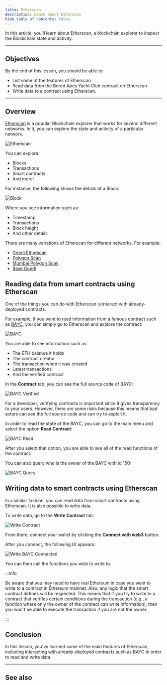 ```yaml
---
title: Etherscan
description: Learn about Etherscan
hide_table_of_contents: false
---
```


In this article, you'll learn about Etherscan, a blockchain explorer to inspect the Blockchain state and activity.

---

## Objectives

By the end of this lesson, you should be able to:

- List some of the features of Etherscan
- Read data from the Bored Apes Yacht Club contract on Etherscan
- Write data to a contract using Etherscan.

---

## Overview

[Etherscan](https://etherscan.io) is a popular Blockchain explorer that works for several different networks. In it, you can explore the state and activity of a particular network.

![Etherscan](../../assets/images/etherscan/etherscan-user-interface.png)

You can explore:

- Blocks
- Transactions
- Smart contracts
- And more!

For instance, the following shows the details of a Block:

![Block](../../assets/images/etherscan/blocks.png)

Where you see information such as:

- Timestamp
- Transactions
- Block height
- And other details

There are many variations of Etherscan for different networks. For example:

- [Goerli Etherscan](https://goerli.etherscan.io)
- [Polygon Scan](https://polygonscan.com)
- [Mumbai Polygon Scan](https://mumbai.polygonscan.com)
- [Base Goerli](https://goerli.basescan.org)

## Reading data from smart contracts using Etherscan

One of the things you can do with Etherscan is interact with already-deployed contracts.

For example, if you want to read information from a famous contract such as [BAYC](https://etherscan.io/token/0xbc4ca0eda7647a8ab7c2061c2e118a18a936f13d), you can simply go to Etherscan and explore the contract:

![BAYC](../../assets/images/etherscan/bayc.png)

You are able to see information such as:

- The ETH balance it holds
- The contract creator
- The transaction when it was created
- Latest transactions
- And the verified contract

In the **Contract** tab, you can see the full source code of BAYC:

![BAYC Verified](../../assets/images/etherscan/bayc-verified.png)

For a developer, verifying contracts is important since it gives transparency to your users. However, there are some risks because this means that bad actors can see the full source code and can try to exploit it.

In order to read the state of the BAYC, you can go to the main menu and select the option **Read Contract**:

![BAYC Read](../../assets/images/etherscan/bayc-read.png)

After you select that option, you are able to see all of the read functions of the contract.

You can also query who is the owner of the BAYC with id 150:

![BAYC Query](../../assets/images/etherscan/bayc-query.png)

## Writing data to smart contracts using Etherscan

In a similar fashion, you can read data from smart contracts using Etherscan. It is also possible to write data.

To write data, go to the **Write Contract** tab:

![Write Contract](../../assets/images/etherscan/bayc-write.png)

From there, connect your wallet by clicking the **Connect with web3** button.

After you connect, the following UI appears:

![Write BAYC Connected](../../assets/images/etherscan/bayc-write-connected.png)

You can then call the functions you wish to write to.

:::info

Be aware that you may need to have real Ethereum in case you want to write to a contract in Ethereum mainnet. Also, any logic that the smart contract defines will be respected. This means that if you try to write to a contract that verifies certain conditions during the transaction (e.g., a function where only the owner of the contract can write information), then you won't be able to execute the transaction if you are not the owner.

:::

## Conclusion

In this lesson, you've learned some of the main features of Etherscan, including interacting with already-deployed contracts such as BAYC in order to read and write data.

---

## See also

[Goerli Etherscan]: https://goerli.etherscan.io
[Polygon Scan]: https://polygonscan.com
[Mumbai Polygon Scan]: https://mumbai.polygonscan.com
[Base Goerli]: https://goerli.basescan.org
